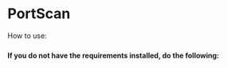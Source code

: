 # PortScan
How to use:
###
<h4>If you do not have the requirements installed, do the following:</h4>
